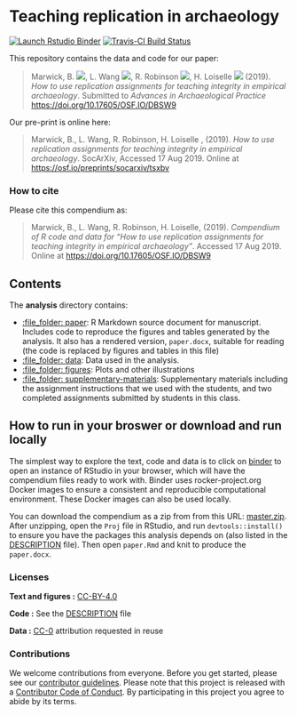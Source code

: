 
<!-- README.md is generated from README.Rmd. Please edit that file -->

# Teaching replication in archaeology

<!-- badges: start -->

[![Launch Rstudio
Binder](http://mybinder.org/badge.svg)](https://mybinder.org/v2/gh/benmarwick/replicationteachingarchaeology/master?urlpath=rstudio)
[![Travis-CI Build
Status](https://travis-ci.org/benmarwick/teaching-replication-in-archaeology.svg?branch=master)](https://travis-ci.org/benmarwick/teaching-replication-in-archaeology)

<!-- badges: end -->

This repository contains the data and code for our paper:

> Marwick, B.
> [![](https://orcid.org/sites/default/files/images/orcid_16x16.png)](https://orcid.org/0000-0001-7879-4531),
> L. Wang
> [![](https://orcid.org/sites/default/files/images/orcid_16x16.png)](https://orcid.org/0000-0001-9060-2125),
> R. Robinson
> [![](https://orcid.org/sites/default/files/images/orcid_16x16.png)](https://orcid.org/0000-0001-8029-937X),
> H. Loiselle
> [![](https://orcid.org/sites/default/files/images/orcid_16x16.png)](https://orcid.org/0000-0002-6197-4752)
> (2019). *How to use replication assignments for teaching integrity in
> empirical archaeology*. Submitted to *Advances in Archaeological
> Practice* <https://doi.org/10.17605/OSF.IO/DBSW9>

Our pre-print is online here:

> Marwick, B., L. Wang, R. Robinson, H. Loiselle , (2019). *How to use
> replication assignments for teaching integrity in empirical
> archaeology*. SocArXiv, Accessed 17 Aug 2019. Online at
> <https://osf.io/preprints/socarxiv/tsxbv>

### How to cite

Please cite this compendium as:

> Marwick, B., L. Wang, R. Robinson, H. Loiselle, (2019). *Compendium of
> R code and data for “How to use replication assignments for teaching
> integrity in empirical archaeology”*. Accessed 17 Aug 2019. Online at
> <https://doi.org/10.17605/OSF.IO/DBSW9>

## Contents

The **analysis** directory contains:

  - [:file\_folder: paper](/analysis/paper): R Markdown source document
    for manuscript. Includes code to reproduce the figures and tables
    generated by the analysis. It also has a rendered version,
    `paper.docx`, suitable for reading (the code is replaced by figures
    and tables in this file)  
  - [:file\_folder: data](/analysis/data): Data used in the analysis.  
  - [:file\_folder: figures](/analysis/figures): Plots and other
    illustrations
  - [:file\_folder:
    supplementary-materials](/analysis/supplementary-materials):
    Supplementary materials including the assignment instructions that
    we used with the students, and two completed assignments submitted
    by students in this class.

## How to run in your broswer or download and run locally

The simplest way to explore the text, code and data is to click on
[binder](https://mybinder.org/v2/gh/benmarwick/replicationteachingarchaeology/master?urlpath=rstudio)
to open an instance of RStudio in your browser, which will have the
compendium files ready to work with. Binder uses rocker-project.org
Docker images to ensure a consistent and reproducible computational
environment. These Docker images can also be used locally.

You can download the compendium as a zip from from this URL:
[master.zip](/archive/master.zip). After unzipping, open the `Proj` file
in RStudio, and run `devtools::install()` to ensure you have the
packages this analysis depends on (also listed in the
[DESCRIPTION](/DESCRIPTION) file). Then open `paper.Rmd` and knit to
produce the `paper.docx`.

### Licenses

**Text and figures :**
[CC-BY-4.0](http://creativecommons.org/licenses/by/4.0/)

**Code :** See the [DESCRIPTION](DESCRIPTION) file

**Data :** [CC-0](http://creativecommons.org/publicdomain/zero/1.0/)
attribution requested in reuse

### Contributions

We welcome contributions from everyone. Before you get started, please
see our [contributor guidelines](CONTRIBUTING.md). Please note that this
project is released with a [Contributor Code of Conduct](CONDUCT.md). By
participating in this project you agree to abide by its terms.

